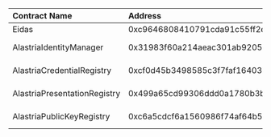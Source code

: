 | Contract Name | Address | ABI |
| :------------ | :-------| :--- |
| Eidas | 0xc9646808410791cda91c55ff2e3368f3973e9369 | https://github.com/alastria/alastria-identity/blob/develop/contracts/abi/__contracts_libs_Eidas_sol_Eidas.abi |
| AlastriaIdentityManager | 0x31983f60a214aeac301ab920539a142e7a49fb1b | https://github.com/alastria/alastria-identity/blob/develop/contracts/abi/__contracts_identityManager_AlastriaIdentityManager_sol_AlastriaIdentityManager.abi |
| AlastriaCredentialRegistry | 0xcf0d45b3498585c3f7faf1640351394e62ea27ba | https://github.com/alastria/alastria-identity/blob/develop/contracts/abi/__contracts_registry_AlastriaCredentialRegistry_sol_AlastriaCredentialRegistry.abi |
| AlastriaPresentationRegistry | 0x499a65cd99306ddd0a1780b3bcb323bae0c4db7d | https://github.com/alastria/alastria-identity/blob/develop/contracts/abi/__contracts_registry_AlastriaPresentationRegistry_sol_AlastriaPresentationRegistry.abi |
| AlastriaPublicKeyRegistry | 0xc6a5cdcf6a1560986f74af64b581f4d6299661b8 | https://github.com/alastria/alastria-identity/blob/develop/contracts/abi/__contracts_registry_AlastriaPublicKeyRegistry_sol_AlastriaPublicKeyRegistry.abi |

